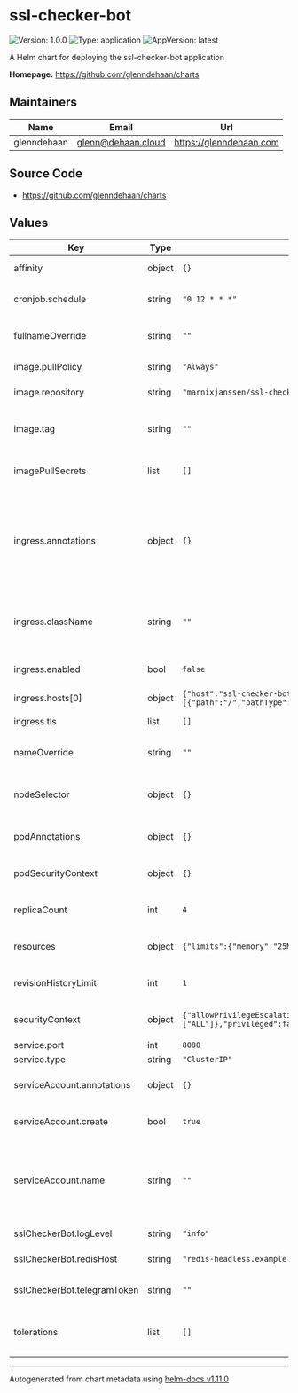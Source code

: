 # ssl-checker-bot

![Version: 1.0.0](https://img.shields.io/badge/Version-1.0.0-informational?style=flat-square) ![Type: application](https://img.shields.io/badge/Type-application-informational?style=flat-square) ![AppVersion: latest](https://img.shields.io/badge/AppVersion-latest-informational?style=flat-square)

A Helm chart for deploying the ssl-checker-bot application

**Homepage:** <https://github.com/glenndehaan/charts>

## Maintainers

| Name | Email | Url |
| ---- | ------ | --- |
| glenndehaan | <glenn@dehaan.cloud> | <https://glenndehaan.com> |

## Source Code

* <https://github.com/glenndehaan/charts>

## Values

| Key | Type | Default | Description |
|-----|------|---------|-------------|
| affinity | object | `{}` | Affinity for pod assignment |
| cronjob.schedule | string | `"0 12 * * *"` | Schedule for the CronJob. In Cron syntax |
| fullnameOverride | string | `""` | String to fully override names.fullname |
| image.pullPolicy | string | `"Always"` | ssl-checker-bot image pull policy |
| image.repository | string | `"marnixjanssen/ssl-checker-bot"` | ssl-checker-bot image repository |
| image.tag | string | `""` | Overrides the image tag whose default is the chart appVersion. |
| imagePullSecrets | list | `[]` | Specify docker-registry secret names as an array |
| ingress.annotations | object | `{}` | Additional annotations for the Ingress resource. To enable certificate autogeneration, place here your cert-manager annotations. |
| ingress.className | string | `""` | Set the ingressClassName on the ingress record for k8s 1.18+ |
| ingress.enabled | bool | `false` | Set to true to enable ingress record generation |
| ingress.hosts[0] | object | `{"host":"ssl-checker-bot.local","paths":[{"path":"/","pathType":"ImplementationSpecific"}]}` | Default host |
| ingress.tls | list | `[]` | TLS secret configuration |
| nameOverride | string | `""` | String to partially override names.fullname |
| nodeSelector | object | `{}` | Node labels for pod assignment. Evaluated as a template. |
| podAnnotations | object | `{}` | Annotations for ssl-checker-bot pods |
| podSecurityContext | object | `{}` | Pod Security Context for ssl-checker-bot pods |
| replicaCount | int | `4` | Number of ssl-checker-bot replicas to deploy |
| resources | object | `{"limits":{"memory":"25Mi"},"requests":{"memory":"25Mi"}}` | Resources for pods. Evaluated as a template. |
| revisionHistoryLimit | int | `1` | Number of ssl-checker-bot revisions to keep |
| securityContext | object | `{"allowPrivilegeEscalation":false,"capabilities":{"drop":["ALL"]},"privileged":false,"readOnlyRootFilesystem":true}` | Security Context for ssl-checker-bot |
| service.port | int | `8080` | Service HTTP port |
| service.type | string | `"ClusterIP"` | Service type |
| serviceAccount.annotations | object | `{}` | Annotations to add to the service account |
| serviceAccount.create | bool | `true` | Specifies whether a service account should be created |
| serviceAccount.name | string | `""` | The name of the service account to use. If not set and create is true, a name is generated using the fullname template |
| sslCheckerBot.logLevel | string | `"info"` | ssl-checker-bot Logger Level |
| sslCheckerBot.redisHost | string | `"redis-headless.example.svc.cluster.local"` | ssl-checker-bot Redis Host |
| sslCheckerBot.telegramToken | string | `""` | ssl-checker-bot Telegram Bot Token |
| tolerations | list | `[]` | Tolerations for pod assignment. Evaluated as a template. |

----------------------------------------------
Autogenerated from chart metadata using [helm-docs v1.11.0](https://github.com/norwoodj/helm-docs/releases/v1.11.0)

